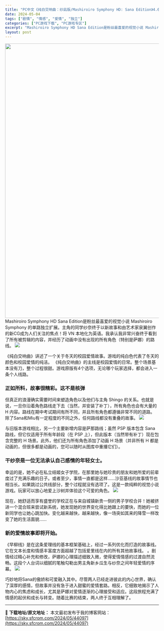 ```yaml
---
title: "PC中文《纯白交响曲：纱凪版/Mashiroiro Symphony HD: Sana Edition》4.6G"
date: 2024-05-04
tags: ["剧情", "情感", "爱情", "独立"]
categories: ["PC游戏下载", "PC游戏专区"]
excerpt: "Mashiroiro Symphony HD Sana Edition是粉丝最喜爱的视觉小说 Mashiroiro Symphony 的单路独立扩展。主角的同学纱奈终于以新故事和由艺术家泉翼创作的新CG成为人们关注的焦点！将 VN 本地化为英语。我承认我非常兴奋终于看到了所有被剪辑的内容，并经历了动&hellip;"
layout: post
---
```


<img class="aligncenter size-full wp-image-44098" src="https://sky.sfcrom.com/wp-content/uploads/2024/05/2024050413255980.webp" alt="" width="600" height="900" />
Mashiroiro Symphony HD Sana Edition是粉丝最喜爱的视觉小说 Mashiroiro Symphony 的单路独立扩展。主角的同学纱奈终于以新故事和由艺术家泉翼创作的新CG成为人们关注的焦点！将 VN 本地化为英语。我承认我非常兴奋终于看到了所有被剪辑的内容，并经历了动画中没有出现的所有角色（特别是萨娜）的路线。

<img src="https://sky.sfcrom.com/wp-content/uploads/2024/05/20240504212814-a61fc.jpeg" />

<span>《纯白交响曲》讲述了一个关于冬天的校园爱情故事。游戏的纯白色代表了冬天的颜色和校园爱情的纯洁。 《纯白交响曲》的主线是校园爱情的日常。整个场景基本没有刀，整个过程很甜。游戏原版有4个选项，无论哪个玩家选择，都会进入一条个人线路。</span>
<h3><span>正如所料，故事很精彩。这不是核弹</span></h3>
<span>但真正的浪漫确实需要时间来塑造角色以及他们与主角 Shingo 的关系。也就是说，一旦你沿着角色路线走下去（当然，并安装了补丁），所有角色也会有大量的 H 内容。路线在期中考试期间有所不同，并且所有角色都遵循非常不同的道路。除了Sana和Miu有一定程度的不同之外，任何路线都没有重叠的故事。</span>

<img src="https://sky.sfcrom.com/wp-content/uploads/2024/05/20240504212818-d81be.jpeg" />

<span>与旧版本游戏相比，另一个主要新增内容是萨那路线；虽然 PSP 版本包含 Sana 路线，但它仅适用于所有年龄段（在 PSP 上），但此版本（当然带有补丁）现在包含完整的 H 场景。此外，他们还为所有角色添加了动画 H 场景（并非所有 H 都是动画的，但很多都是动画的，您可以随时从图库中重播它们）。</span>
<h3><span>干纱奈是一位无法承认自己感情的年轻女士。</span></h3>
<span>幸运的是，她不必在私立结姬女子学院，在那里她与她珍贵的朋友和她所爱的前辈度过了充满乐趣的日子。或者至少，事情一直都是这样……沙亚基线的故事情节也相当长。如果跳过公共线部分，整个过程就没有选项了。这是一款纯粹的视觉小说游戏。玩家可以放心地爱上沙树并体验这个可爱的角色。</span>

<img src="https://sky.sfcrom.com/wp-content/uploads/2024/05/20240504212821-74f5d.jpeg" />

<span>现在，她舒适而享有盛誉的学校正在与来自城镇新贵一侧的男子学校合并！她被挤进一个混合班来尝试新系统，她发现她的世界变化得比她跟上的要快，而她的一位新同学也让她心跳加快。变化越来越快，越来越快，像一场突如其来的降雪一样改变了她的生活面貌……</span>
<h3><span>新的爱情故事即将开始。</span></h3>
<span>《早柳线》是在这条爱理线的基本框架基础上，经过一系列优化而打造的故事线。它在文本长度和情感丰富度方面超越了包括爱里线在内的所有其他故事线。 。剧情经过精心补充和修改，萨娜的心理描述细致入微，使得爱情情感的过渡自然流畅。这段个人台词以细腻的笔触勾勒出男主角新乡瓜生与纱奈之间年轻爱情的序幕。</span>

<img src="https://sky.sfcrom.com/wp-content/uploads/2024/05/20240504212824-5281d.jpeg" />

巧妙地将Sana的傲娇和可爱融入其中。尽管两人已经走进彼此的内心世界，确认了深厚的感情，但故事并没有急于进入甜蜜的爱情套路。相反，它细致地揭示了人物内心的焦虑和成长，尤其是萨娜对爱情逐渐的心理接受和适应。这段旅程充满了情感的起伏和成长与转变。随着比赛的结束，两人终于互相理解了。

---
📖 **下载地址/原文地址：** 本文最初发布于我的博客网站：[https://sky.sfcrom.com/2024/05/44097](https://sky.sfcrom.com/2024/05/44097)
